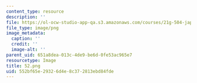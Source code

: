 ```yaml
---
content_type: resource
description: ''
file: https://ol-ocw-studio-app-qa.s3.amazonaws.com/courses/21g-504-japanese-iv-spring-2020/552bf65e29326d4e8c372813ebd84fde_52.png
file_type: image/png
image_metadata:
  caption: ''
  credit: ''
  image-alt: ''
parent_uid: 651a8dea-013c-4de9-be6d-0fe53ac965e7
resourcetype: Image
title: 52.png
uid: 552bf65e-2932-6d4e-8c37-2813ebd84fde
---
```

